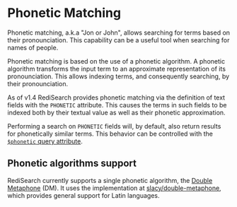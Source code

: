 # Phonetic Matching

Phonetic matching, a.k.a "Jon or John", allows searching for terms based on their pronounciation. This capability can be a useful tool when searching for names of people.

Phonetic matching is based on the use of a phonetic algorithm. A phonetic algorithm transforms the input term to an approximate representation of its pronounciation. This allows indexing terms, and consequently searching, by their pronounciation.

As of v1.4 RediSearch provides phonetic matching via the definition of text fields with the `PHONETIC` attribute. This causes the terms in such fields to be indexed both by their textual value as well as their phonetic approximation.

Performing a search on `PHONETIC` fields will, by default, also return results for phonetically similar terms. This behavior can be controlled with the [`$phonetic` query attribute](/Query_Syntax/#query_attributes).

## Phonetic algorithms support

RediSearch currently supports a single phonetic algorithm, the [Double Metaphone](https://en.wikipedia.org/wiki/Metaphone#Double_Metaphone) (DM). It uses the implementation at [slacy/double-metaphone](https://github.com/slacy/double-metaphone), which provides general support for Latin languages.

